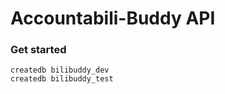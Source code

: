 # Accountabili-Buddy API

### Get started

```shell
createdb bilibuddy_dev
createdb bilibuddy_test
```
